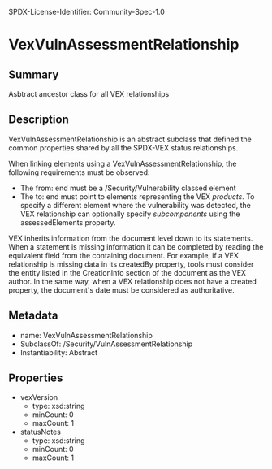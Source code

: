 SPDX-License-Identifier: Community-Spec-1.0

# VexVulnAssessmentRelationship

## Summary

Asbtract ancestor class for all VEX relationships

## Description

VexVulnAssessmentRelationship is an abstract subclass that defined the common
properties shared by all the SPDX-VEX status relationships. 

When linking elements using a VexVulnAssessmentRelationship, the following
requirements must be observed:

- The from: end must be a /Security/Vulnerability classed element
- The to: end must point to elements representing the VEX _products_. To
specify a different element where the vulnerability was detected, the VEX
relationship can optionally specify _subcomponents_ using the assessedElements
property.

VEX inherits information from the document level down to its statements. When a
statement is missing information it can be completed by reading the equivalent 
field from the containing document. For example, if a VEX relationship is
missing data in its createdBy property, tools must consider the entity
listed in the CreationInfo section of the document as the VEX author.
In the same way, when a VEX relationship does not have a created property,
the document's date must be considered as authoritative.

## Metadata

- name: VexVulnAssessmentRelationship
- SubclassOf: /Security/VulnAssessmentRelationship
- Instantiability: Abstract

## Properties

- vexVersion
  - type: xsd:string
  - minCount: 0
  - maxCount: 1
- statusNotes
  - type: xsd:string
  - minCount: 0
  - maxCount: 1
